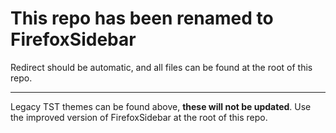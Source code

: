 # This repo has been renamed to FirefoxSidebar

Redirect should be automatic, and all files can be found at the root of this repo.

-------

Legacy TST themes can be found above,  **these will not be updated**. Use the improved version of FirefoxSidebar at the root of this repo. 
